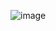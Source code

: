 ![image](https://user-images.githubusercontent.com/63791682/154454956-015218b8-aee2-45ca-bfe6-48efcad1e8d1.png)
